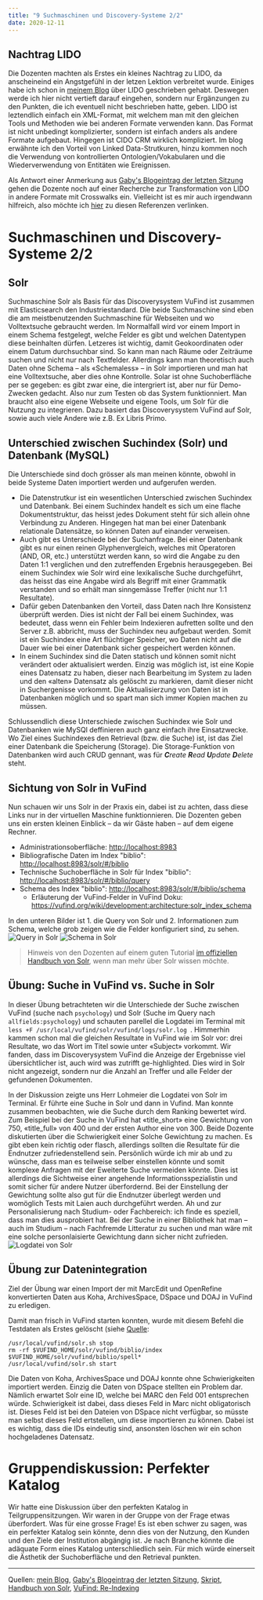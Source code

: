 ```yaml
---
title: "9 Suchmaschinen und Discovery-Systeme 2/2"
date: 2020-12-11
---
```


## Nachtrag LIDO
Die Dozenten machten als Erstes ein kleines Nachtrag zu LIDO, da anscheineind ein Angstgefühl in der letzen Lektion verbreitet wurde. Einiges habe ich schon in [meinem Blog](https://sakura-72.github.io/my-bain-blog/2020/11/27/tag8.html) über LIDO geschrieben gehabt. Deswegen werde ich hier nicht vertieft darauf eingehen, sondern nur Ergänzungen zu den Punkten, die ich eventuell nicht beschrieben hatte, geben.
LIDO ist leztendlich einfach ein XML-Format, mit welchem man mit den gleichen Tools und Methoden wie bei anderen Formate verwenden kann. Das Format ist nicht unbedingt komplizierter, sondern ist einfach anders als andere Formate aufgebaut. Hingegen ist CIDO CRM wirklich kompliziert. 
Im blog erwähnte ich den Vorteil von Linked Data-Strutkuren, hinzu kommen noch die Verwendung von kontrollierten Ontologien/Vokabularen und die Wiederverwendung von Entitäten wie Ereignissen.

Als Antwort einer Anmerkung aus [Gaby's Blogeintrag der letzten Sitzung](https://regrebneuel.github.io/bain-log/2020-11-27/OpenRefine-reloaded) gehen die Dozente noch auf einer Recherche zur Transformation von LIDO in andere Formate mit Crosswalks ein. Vielleicht ist es mir auch irgendwann hilfreich, also möchte ich [hier](https://bain.felixlohmeier.de/#/05_metadaten-modellieren-und-schnittstellen-nutzen?id=metadatenstandard-lido) zu diesen Referenzen verlinken.

# Suchmaschinen und Discovery-Systeme 2/2

## Solr
Suchmaschine Solr als Basis für das Discoverysystem VuFind ist zusammen mit Elasticsearch den Industriestandard. Die beide Suchmaschine sind eben die am meistbenutzenden Suchmaschine für Webseiten und wo Volltextsuche gebraucht werden. Im Normalfall wird vor einem Import in einem Schema festgelegt, welche Felder es gibt und welchen Datentypen diese beinhalten dürfen. Letzeres ist wichtig, damit Geokoordinaten oder einem Datum durchsuchbar sind. So kann man nach Räume oder Zeiträume suchen und nicht nur nach Textfelder. Allerdings kann man theoretisch auch Daten ohne Schema – als «Schemaless» – in Solr importieren und man hat eine Volltextsuche, aber dies ohne Kontrolle.
Solar ist ohne Suchoberfläche per se gegeben: es gibt zwar eine, die intergriert ist, aber nur für Demo-Zwecken gedacht. Also nur zum Testen ob das System funktionniert. Man braucht also eine eigene Webseite und eigene Tools, um Solr für die Nutzung zu integrieren.
Dazu basiert das Discoverysystem VuFind auf Solr, sowie auch viele Andere wie z.B. Ex Libris Primo.

## Unterschied zwischen Suchindex (Solr) und Datenbank (MySQL)
Die Unterschiede sind doch grösser als man meinen könnte, obwohl in beide Systeme Daten importiert werden und aufgerufen werden. 
* Die Datenstrutkur ist ein wesentlichen Unterschied zwischen Suchindex und Datenbank. Bei einem Suchindex handelt es sich um eine flache Dokumentstruktur, das heisst jedes Dokument steht für sich allein ohne Verbindung zu Anderen. Hingegen hat man bei einer Datenbank relationale Datensätze, so können Daten auf einander verweisen. 
* Auch gibt es Unterschiede bei der Suchanfrage. Bei einer Datenbank gibt es nur einen reinen Glyphenvergleich, welches mit Operatoren (AND, OR, etc.) unterstützt werden kann, so wird die Angabe zu den Daten 1:1 verglichen und den zutreffenden Ergebnis herausgegeben. Bei einem Suchindex wie Solr wird eine lexikalische Suche durchgeführt, das heisst das eine Angabe wird als Begriff mit einer Grammatik verstanden und so erhält man sinngemässe Treffer (nicht nur 1:1 Resultate). 
* Dafür geben Datenbanken den Vorteil, dass Daten nach Ihre Konsistenz überprüft werden. Dies ist nicht der Fall bei einem Suchindex, was bedeutet, dass wenn ein Fehler beim Indexieren aufretten sollte und den Server z.B. abbricht, muss der Suchindex neu aufgebaut werden. Somit ist ein Suchindex eine Art flüchtiger Speicher, wo Daten nicht auf die Dauer wie bei einer Datenbank sicher gespeichert werden können.
* In einem Suchindex sind die Daten statisch und können somit nicht verändert oder aktualisiert werden. Einzig was möglich ist, ist eine Kopie eines Datensatz zu haben, dieser nach Bearbeitung im System zu laden und den «alten» Datensatz als gelöscht zu markieren, damit dieser nicht in Suchergenisse vorkommt. Die Aktualisierzung von Daten ist in Datenbanken möglich und so spart man sich immer Kopien machen zu müssen.

Schlussendlich diese Unterschiede zwischen Suchindex wie Solr und Datenbanken wie MySQl deffinieren auch ganz einfach ihre Einsatzwecke. Wo Ziel eines Suchindexes den Retrieval (bzw. die Suche) ist, ist das Ziel einer Datenbank die Speicherung (Storage). Die Storage-Funktion von Datenbanken wird auch CRUD gennant, was für ***C**reate **R**ead **U**pdate **D**elete* steht.

## Sichtung von Solr in VuFind
Nun schauen wir uns Solr in der Praxis ein, dabei ist zu achten, dass diese Links nur in der virtuellen Maschine funktionnieren. Die Dozenten geben uns ein ersten kleinen Einblick – da wir Gäste haben – auf dem eigene Rechner.
* Administrationsoberfläche: <http://localhost:8983>
* Bibliografische Daten im Index "biblio": <http://localhost:8983/solr/#/biblio>
* Technische Suchoberfläche in Solr für Index "biblio": <http://localhost:8983/solr/#/biblio/query>
* Schema des Index "biblio": <http://localhost:8983/solr/#/biblio/schema>
   * Erläuterung der VuFind-Felder in VuFind Doku: <https://vufind.org/wiki/development:architecture:solr_index_schema>
   
In den unteren Bilder ist 1. die Query von Solr und 2. Informationen zum Schema, welche grob zeigen wie die Felder konfiguriert sind, zu sehen.
![Query in Solr](https://sakura-72.github.io/my-bain-blog/images/query_solr.png)
![Schema in Solr](https://sakura-72.github.io/my-bain-blog/images/schema_solr.png)

> Hinweis von den Dozenten auf einem guten Tutorial [im offiziellen Handbuch von Solr](<https://lucene.apache.org/solr/guide/8_7/solr-tutorial.html>), wenn man mehr über Solr wissen möchte.

## Übung: Suche in VuFind vs. Suche in Solr
In dieser Übung betrachteten wir die Unterschiede der Suche zwischen VuFind (suche nach `psychology`) und Solr (Suche im Query nach `allfields:psychology`) und schauten parellel die Logdatei im Terminal mit ```less +F /usr/local/vufind/solr/vufind/logs/solr.log ```.
Himmerhin kammen schon mal die gleichen Resultate in VuFind wie im Solr vor: drei Resultate, wo das Wort im Titel sowie unter «Subject» vorkommt. Wir fanden, dass im Discoverysystem VuFind die Anzeige der Ergebnisse viel übersichtlicher ist, auch wird was zutrifft ge-highlighted. Dies wird in Solr nicht angezeigt, sondern nur die Anzahl an Treffer und alle Felder der gefundenen Dokumenten.

In der Diskussion zeigte uns Herr Lohmeier die Logdatei von Solr im Terminal. Er führte eine Suche in Solr und dann in Vufind. Man konnte zusammen beobachten, wie die Suche durch dem Ranking bewertet wird. Zum Beispiel bei der Suche in VuFind hat «title_short» eine Gewichtung von 750, «title_full» von 400 und der ersten Author eine von 300. Beide Dozente diskutierten über die Schwierigkeit einer Solche Gewichtung zu machen. Es gibt eben kein richtig oder flasch, allerdings sollten die Resultate für die Endnutzer zufriedenstellend sein. Persönlich würde ich mir ab und zu wünsche, dass man es teilweise selber einstellen könnte und somit komplexe Anfragen mit der Eweiterte Suche vermeiden könnte. Dies ist allerdings die Sichtweise einer angehende Informationsspezialistin und somit sicher für andere Nutzer überfordernd. Bei der Einstellung der Gewichtung sollte also gut für die Endnutzer überlegt werden und womöglich Tests mit Laien auch durchgeführt werden.
Ah und zur Personalisierung nach Studium- oder Fachbereich: ich finde es speziell, dass man dies ausprobiert hat. Bei der Suche in einer Bibliothek hat man – auch im Studium – nach Fachfremde Litteratur zu suchen und man wäre mit eine solche personlaisierte Gewichtung dann sicher nicht zufrieden.
![Logdatei von Solr](https://sakura-72.github.io/my-bain-blog/images/ranking_logfile.png)

## Übung zur Datenintegration
Ziel der Übung war einen Import der mit MarcEdit und OpenRefine konvertierten Daten aus Koha, ArchivesSpace, DSpace und DOAJ in VuFind zu erledigen. 

Damit man frisch in VuFind starten konnten, wurde mit diesem Befehl die Testdaten als Erstes gelöscht (siehe [Quelle](https://vufind.org/wiki/indexing:re-indexing
):
```
/usr/local/vufind/solr.sh stop
rm -rf $VUFIND_HOME/solr/vufind/biblio/index $VUFIND_HOME/solr/vufind/biblio/spell*
/usr/local/vufind/solr.sh start
```

Die Daten von Koha, ArchivesSpace und DOAJ konnte ohne Schwierigkeiten importiert werden. Einzig die Daten von DSpace stellten ein Problem dar.
Nämlich erwartet Solr eine ID, welche bei MARC den Feld 001 entsprechen würde. Schwierigkeit ist dabei, dass dieses Feld in Marc nicht obligatorisch ist. 
Dieses Feld ist bei den Dateien von DSpace nicht verfügbar, so müsste man selbst dieses Feld ertstellen, um diese importieren zu können.
Dabei ist es wichtig, dass die IDs eindeutig sind, ansonsten löschen wir ein schon hochgeladenes Datensatz.

# Gruppendiskussion: Perfekter Katalog
Wir hatte eine Diskussion über den perfekten Katalog in Teilgruppensitzungen. Wir waren in der Gruppe von der Frage etwas überfordert. Was für eine grosse Frage! Es ist eben schwer zu sagen, was ein perfekter Katalog sein könnte, denn dies von der Nutzung, den Kunden und den Ziele der Institution abgängig ist. Je nach Branche könnte die adäquate Form eines Katalog unterschliedlich sein. Für mich würde einerseit die Ästhetik der Suchoberfläche und den Retrieval punkten.


***
Quellen: [mein Blog](https://sakura-72.github.io/my-bain-blog/2020/11/27/tag8.html), [Gaby's Blogeintrag der letzten Sitzung](https://regrebneuel.github.io/bain-log/2020-11-27/OpenRefine-reloaded), [Skript](https://bain.felixlohmeier.de/#/05_metadaten-modellieren-und-schnittstellen-nutzen?id=metadatenstandard-lido), [Handbuch von Solr](<https://lucene.apache.org/solr/guide/8_7/solr-tutorial.html>), [VuFind: Re-Indexing](https://vufind.org/wiki/indexing:re-indexing)
